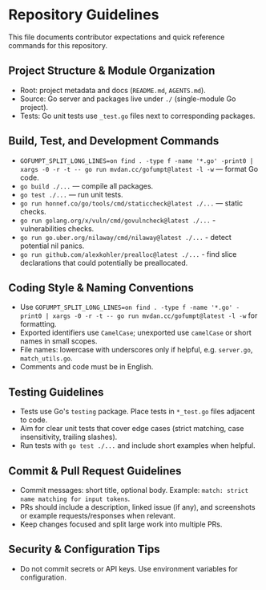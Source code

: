 # Repository Guidelines

This file documents contributor expectations and quick reference commands for this repository.

## Project Structure & Module Organization
- Root: project metadata and docs (`README.md`, `AGENTS.md`).
- Source: Go server and packages live under `./` (single-module Go project).
- Tests: Go unit tests use `_test.go` files next to corresponding packages.

## Build, Test, and Development Commands
- `GOFUMPT_SPLIT_LONG_LINES=on find . -type f -name '*.go' -print0 | xargs -0 -r -t -- go run mvdan.cc/gofumpt@latest -l -w` — format Go code.
- `go build ./...` — compile all packages.
- `go test ./...` — run unit tests.
- `go run honnef.co/go/tools/cmd/staticcheck@latest ./...` — static checks.
- `go run golang.org/x/vuln/cmd/govulncheck@latest ./...` - vulnerabilities checks.
- `go run go.uber.org/nilaway/cmd/nilaway@latest ./...` - detect potential nil panics.
- `go run github.com/alexkohler/prealloc@latest ./...` - find slice declarations that could potentially be preallocated.

## Coding Style & Naming Conventions
- Use `GOFUMPT_SPLIT_LONG_LINES=on find . -type f -name '*.go' -print0 | xargs -0 -r -t -- go run mvdan.cc/gofumpt@latest -l -w` for formatting.
- Exported identifiers use `CamelCase`; unexported use `camelCase` or short names in small scopes.
- File names: lowercase with underscores only if helpful, e.g. `server.go`, `match_utils.go`.
- Comments and code must be in English.

## Testing Guidelines
- Tests use Go's `testing` package. Place tests in `*_test.go` files adjacent to code.
- Aim for clear unit tests that cover edge cases (strict matching, case insensitivity, trailing slashes).
- Run tests with `go test ./...` and include short examples when helpful.

## Commit & Pull Request Guidelines
- Commit messages: short title, optional body. Example: `match: strict name matching for input tokens`.
- PRs should include a description, linked issue (if any), and screenshots or example requests/responses when relevant.
- Keep changes focused and split large work into multiple PRs.

## Security & Configuration Tips
- Do not commit secrets or API keys. Use environment variables for configuration.
